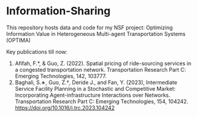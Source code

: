# Information-Sharing
This repository hosts data and code for my NSF project: Optimizing Information Value in Heterogeneous Multi-agent Transportation Systems (OPTIMA)

Key publications till now:
1. Afifah, F.*, & Guo, Z. (2022). Spatial pricing of ride-sourcing services in a congested transportation network. Transportation Research Part C: Emerging Technologies, 142, 103777.
2. Baghali, S.∗, Guo, Z.†, Deride J., and Fan, Y. (2023), Intermediate Service Facility Planning in a Stochastic and Competitive Market: Incorporating Agent-infrastructure Interactions over Networks. Transportation Research Part C: Emerging Technologies, 154, 104242. https://doi.org/10.1016/j.trc.2023.104242
